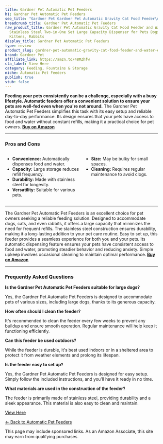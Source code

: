 ```yaml
---
title: Gardner Pet Automatic Pet Feeders
h1: Gardner Pet Automatic Pet Feeders
seo_title: "Gardner Pet Gardner Pet Automatic Gravity Cat Food Feeder\u2026"
breadcrumb_title: Gardner Pet Automatic Pet Feeders
raw_product_title: Gardner Pet Automatic Gravity Cat Food Feeder and Water Dispenser
  Stainless Steel Two-in-One Set Large Capacity Dispenser for Pets Dogs, Puppies,
  Kittens, Rabbits
display_title: Gardner Pet Automatic Pet Feeders
type: review
product_slug: gardner-pet-automatic-gravity-cat-food-feeder-and-water-dispenser-stain-aaecb6fe
brand: Gardner Pet
affiliate_link: https://amzn.to/48MZhfw
cta_label: View Here
category: Feeding, Fountains & Storage
niche: Automatic Pet Feeders
publish: true
stub: false
---
```


<div id="intro" class="full-width">
  <p><strong>Feeding your pets consistently can be a challenge, especially with a busy lifestyle. Automatic feeders offer a convenient solution to ensure your pets are well-fed even when you're not around.</strong> The Gardner Pet Automatic Pet Feeders simplifies this task with its easy setup and reliable day-to-day performance. Its design ensures that your pets have access to food and water without constant refills, making it a practical choice for pet owners. <a href="https://amzn.to/48MZhfw" rel="nofollow sponsored noopener" target="_blank"><strong>Buy on Amazon</strong></a></p>
</div>

<hr />
<h3 id="pros-cons">Pros and Cons</h3>
<div class="pc-grid" style="display:grid;grid-template-columns:1fr 1fr;gap:16px;">
  <ul>
    <li><strong>Convenience:</strong> Automatically dispenses food and water.</li>
    <li><strong>Capacity:</strong> Large storage reduces refill frequency.</li>
    <li><strong>Durability:</strong> Made with stainless steel for longevity.</li>
    <li><strong>Versatility:</strong> Suitable for various pets.</li>
  </ul>
  <ul>
    <li><strong>Size:</strong> May be bulky for small spaces.</li>
    <li><strong>Cleaning:</strong> Requires regular maintenance to avoid clogs.</li>
  </ul>
</div>
<hr />

<div class="full-width">
  <p>The Gardner Pet Automatic Pet Feeders is an excellent choice for pet owners seeking a reliable feeding solution. Designed to accommodate dogs, cats, and even rabbits, it offers a large capacity that minimizes the need for frequent refills. The stainless steel construction ensures durability, making it a long-lasting addition to your pet care routine. Easy to set up, this feeder provides a seamless experience for both you and your pets. Its automatic dispensing feature ensures your pets have consistent access to food and water, promoting steadier behavior and reducing anxiety. Simple upkeep involves occasional cleaning to maintain optimal performance. <a href="https://amzn.to/48MZhfw" rel="nofollow sponsored noopener" target="_blank"><strong>Buy on Amazon</strong></a></p>
</div>

<hr />
<h3 id="faqs">Frequently Asked Questions</h3>

<p><strong>Is the Gardner Pet Automatic Pet Feeders suitable for large dogs?</strong></p>
<p>Yes, the Gardner Pet Automatic Pet Feeders is designed to accommodate pets of various sizes, including large dogs, thanks to its generous capacity.</p>

<p><strong>How often should I clean the feeder?</strong></p>
<p>It's recommended to clean the feeder every few weeks to prevent any buildup and ensure smooth operation. Regular maintenance will help keep it functioning efficiently.</p>

<p><strong>Can this feeder be used outdoors?</strong></p>
<p>While the feeder is durable, it's best used indoors or in a sheltered area to protect it from weather elements and prolong its lifespan.</p>

<p><strong>Is the feeder easy to set up?</strong></p>
<p>Yes, the Gardner Pet Automatic Pet Feeders is designed for easy setup. Simply follow the included instructions, and you'll have it ready in no time.</p>

<p><strong>What materials are used in the construction of the feeder?</strong></p>
<p>The feeder is primarily made of stainless steel, providing durability and a sleek appearance. This material is also easy to clean and maintain.</p>
<p><a class="btn" href="https://amzn.to/48MZhfw" target="_blank" rel="nofollow sponsored noopener">View Here</a></p>
<p><a href="/roundups/feeding-fountains-storage/automatic-pet-feeders/">← Back to Automatic Pet Feeders</a></p>
<aside class="disclosure">This page may include sponsored links. As an Amazon Associate, this site may earn from qualifying purchases.</aside>
